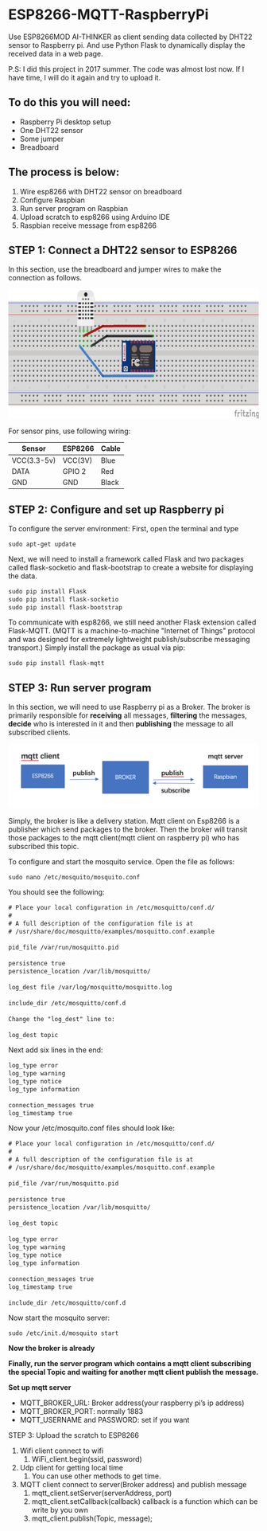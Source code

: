# ESP8266-MQTT-RaspberryPi
Use ESP8266MOD AI-THINKER as client sending data collected by DHT22 sensor to Raspberry pi.
And use Python Flask to dynamically display the received data in a web page.

P.S: I did this project in 2017 summer. The code was almost lost now. If I have time, I will do it again and try to upload it.

## To do this you will need:
* Raspberry Pi desktop setup
* One DHT22 sensor
* Some jumper
* Breadboard

## The process is below:
1.	Wire esp8266 with DHT22 sensor on breadboard
2.	Configure Raspbian
3.	Run server program on Raspbian
4.	Upload scratch to esp8266 using Arduino IDE
5.	Raspbian receive message from esp8266

## STEP 1: Connect a DHT22 sensor to ESP8266
In this section, use the breadboard and jumper wires to make the connection as follows.

![](ESP8266-DHT22.png)

For sensor pins, use following wiring:

| Sensor | ESP8266 | Cable |
| ------ | ------- | ----- |
| VCC(3.3-5v) | VCC(3V) | Blue |
| DATA | GPIO 2 | Red |
| GND | GND | Black |


## STEP 2: Configure and set up Raspberry pi
To configure the server environment: 
First, open the terminal and type
```linux
sudo apt-get update
```
Next, we will need to install a framework called Flask and two packages called flask-socketio and flask-bootstrap to create a website for displaying the data.
```linux
sudo pip install Flask
sudo pip install flask-socketio
sudo pip install flask-bootstrap
```
To communicate with esp8266, we still need another Flask extension called Flask-MQTT. (MQTT is a machine-to-machine "Internet of Things" protocol and was designed for extremely lightweight publish/subscribe messaging transport.) Simply install the package as usual via pip:
```linux
sudo pip install flask-mqtt
```

## STEP 3: Run server program
In this section, we will need to use Raspberry pi as a Broker.
The broker is primarily responsible for **receiving** all messages, **filtering** the messages, **decide** who is interested in it and then **publishing** the message to all subscribed clients.

![](ESP-MQTT-RASPBERRY.png)

Simply, the broker is like a delivery station. Mqtt client on Esp8266 is a publisher which send packages to the broker. Then the broker will transit those packages to the mqtt client(mqtt client on raspberry pi) who has subscribed this topic.

To configure and start the mosquito service. Open the file as follows:
```linux
sudo nano /etc/mosquito/mosquito.conf
```
You should see the following:

```linux
# Place your local configuration in /etc/mosquitto/conf.d/
#
# A full description of the configuration file is at
# /usr/share/doc/mosquitto/examples/mosquitto.conf.example

pid_file /var/run/mosquitto.pid

persistence true
persistence_location /var/lib/mosquitto/

log_dest file /var/log/mosquitto/mosquitto.log

include_dir /etc/mosquitto/conf.d

Change the "log_dest" line to:

log_dest topic
```
Next add six lines in the end:

```linux
log_type error
log_type warning
log_type notice
log_type information

connection_messages true
log_timestamp true
```

Now your /etc/mosquito.conf files should look like:
```linux
# Place your local configuration in /etc/mosquitto/conf.d/
#
# A full description of the configuration file is at
# /usr/share/doc/mosquitto/examples/mosquitto.conf.example

pid_file /var/run/mosquitto.pid

persistence true
persistence_location /var/lib/mosquitto/

log_dest topic

log_type error
log_type warning
log_type notice
log_type information

connection_messages true
log_timestamp true

include_dir /etc/mosquitto/conf.d
```
Now start the mosquito server:
```linux
sudo /etc/init.d/mosquito start
```
**Now the broker is already**

**Finally, run the server program which contains a mqtt client subscribing the special Topic and waiting for another mqtt client publish the message.**

**Set up mqtt server**
* MQTT_BROKER_URL: Broker address(your raspberry pi’s ip address)
* MQTT_BROKER_PORT: normally 1883
* MQTT_USERNAME and PASSWORD: set if you want

STEP 3: Upload the scratch to ESP8266
1.	Wifi client connect to wifi
    1. WiFi_client.begin(ssid, password)
2.	Udp client for getting local time
    1. You can use other methods to get time.
3.	MQTT client connect to server(Broker address) and publish message
    1. mqtt_client.setServer(serverAddress, port)
    2. mqtt_client.setCallback(callback) callback is a function which can be write by you own
    3. mqtt_client.publish(Topic, message);

